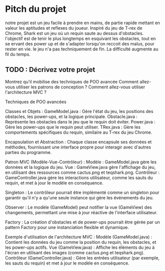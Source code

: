 # Pitch du projet
notre projet est un jeu facile à prendre en mains, de partie rapide mettant en valeur les aptitudes et reflexes du joueur. Inspiré du jeu de T-rex de Chrome, Shark est un jeu où un requin saute au dessus d'obstacles. l'objectif est de tenir le plus longtemps en esquivant les obstacles, tout en se ervant des power up et de s'adapter lorsqu'on reccoit des malus, pour rester en vie. le jeu n'a pas techniquement de fin. La difficulté augmente au fil du temps.

## TODO : Décrivez votre projet
Montrez qu'il mobilise des techniques de POO avancée
Comment allez-vous utiliser les patrons de conception ?
Comment allez-vous utiliser l'architecture MVC ?

Techniques de POO avancées

Classes et Objets :
GameModel.java : Gère l'état du jeu, les positions des obstacles, les power-ups, et la logique principale.
Obstacle.java : Représente les obstacles dans le jeu que le requin doit éviter.
Power.java : Gère les power-ups que le requin peut utiliser.
TRex.java : Gère les comportements spécifiques du requin, similaire au T-rex du jeu Chrome.

Encapsulation et Abstraction :
Chaque classe encapsule ses données et méthodes, fournissant une interface propre pour interagir avec d'autres parties du programme.

Patron MVC (Modèle-Vue-Contrôleur) :
Modèle : GameModel.java gère les données et la logique du jeu.
Vue : GameView.java gère l'affichage du jeu, en utilisant des ressources comme cactus.png et teqshark.png.
Contrôleur : GameController.java gère les interactions utilisateur, comme les sauts du requin, et met à jour le modèle en conséquence.

Singleton :
Le contrôleur pourrait être implémenté comme un singleton pour garantir qu'il n'y a qu'une seule instance qui gère les événements du jeu.

Observer :
Le modèle (GameModel) peut notifier la vue (GameView) des changements, permettant une mise à jour réactive de l'interface utilisateur.

Factory :
La création d'obstacles et de power-ups pourrait être gérée par un pattern Factory pour une instanciation flexible et dynamique.

Exemple d'utilisation de l'architecture MVC :
Modèle (GameModel.java) : Contient les données du jeu comme la position du requin, les obstacles, et les power-ups actifs.
Vue (GameView.java) : Affiche les éléments du jeu à l'écran en utilisant des images (comme cactus.png et teqshark.png).
Contrôleur (GameController.java) : Gère les entrées utilisateur (par exemple, les sauts du requin) et met à jour le modèle en conséquence.


